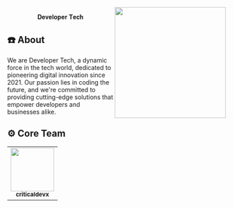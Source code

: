 <img width="256" align="right" src="https://cdn.discordapp.com/icons/941362510194417704/78f152d2ef3d204119815ef651b7ab5f.png"/>

<p align="center">𝐃𝐞𝐯𝐞𝐥𝐨𝐩𝐞𝐫 𝐓𝐞𝐜𝐡</p>
<h2>☎️ About</h2>
<p>We are Developer Tech, a dynamic force in the tech world, dedicated to pioneering digital innovation since 2021. Our passion lies in coding the future, and we're committed to providing cutting-edge solutions that empower developers and businesses alike.</p>
<h2 width="100%">⚙️ Core Team</h2>
<table>
  <tr>
     <td align="center"><a href="https://github.com/criticalswateam1">
        <img src="https://github.com/criticalswateam1.png?size=100" width="100px;" alt=""/>
        <br />
        <sub><b>criticaldevx</b></sub></a><br />
  </tr>
</table>
